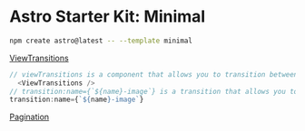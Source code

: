 # Astro Starter Kit: Minimal

```sh
npm create astro@latest -- --template minimal
```

[ViewTransitions](https://docs.astro.build/en/guides/view-transitions/)
```ts
// viewTransitions is a component that allows you to transition between pages
  <ViewTransitions />
// transition:name={`${name}-image`} is a transition that allows you to transition between images
transition:name={`${name}-image`}
```

[Pagination](https://docs.astro.build/en/guides/pagination/)

